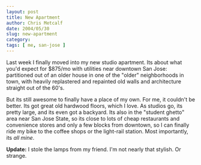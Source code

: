 ```yaml
---
layout: post
title: New Apartment
author: Chris Metcalf
date: 2004/05/30
slug: new-apartment
category: 
tags: [ me, san-jose ]
---
```


Last week I finally moved into my new studio apartment. Its about what you'd expect for $875/mo with utilities near downtown San Jose: partitioned out of an older house in one of the "older" neighborhoods in town, with heavily replastered and repainted old walls and architecture straight out of the 60's.

But its still awesome to finally have a place of my own. For me, it couldn't be better. Its got great old hardwood floors, which I love. As studios go, its pretty large, and its even got a backyard. Its also in the "student ghetto" area near San Jose State, so its close to lots of cheap restaurants and convenience stores and only a few blocks from downtown, so I can finally ride my bike to the coffee shops or the light-rail station. Most importantly, its <em>all mine</em>.

<strong class="alert">Update:</strong> I stole the lamps from my friend. I'm not nearly that stylish. Or strange.
